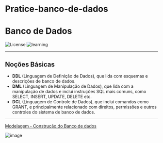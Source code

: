# Pratice-banco-de-dados

# Banco de Dados  

![License](https://img.shields.io/badge/Code%20License-MIT-green.svg)
![learning](https://img.shields.io/badge/SQL-learning-green.svg)


---

## **Noções Básicas** 

  - **DDL** (Linguagem de Definição de Dados), que lida com esquemas e descrições de banco de dados.
  - **DML** (Linguagem de Manipulação de Dados), que lida com a manipulação de dados e inclui instruções SQL mais comuns, como SELECT, INSERT, UPDATE, DELETE etc.
  - **DCL** (Linguagem de Controle de Dados), que inclui comandos como GRANT, e principalmente relacionado com direitos, permissões e outros controles do sistema de banco de dados.
  
---
 [Modelagem - Construção do Banco de dados]( https://github.com/HenriquePST/Prratice-banco-de-dados/tree/main/Modelagem )


 ![image](https://github.com/HenriquePST/Prratice-banco-de-dados/assets/92328563/782b1322-2191-4993-8145-cd45d1078642)



